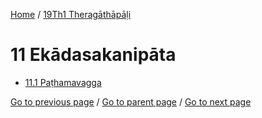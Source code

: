 
[Home](/) / [19Th1 Theragāthāpāḷi](/tipitaka/19Th1.md)

# 11 Ekādasakanipāta

* [11.1 Paṭhamavagga](/tipitaka/19Th1/11/11.1.md)

[Go to previous page](/tipitaka/19Th1/10/10.1/10.1.7.md) / [Go to parent page](/tipitaka/19Th1/0.md) / [Go to next page](/tipitaka/19Th1/11/11.1.md)


